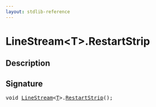 ```yaml
---
layout: stdlib-reference
---
```


# LineStream\<T\>\.RestartStrip

## Description





## Signature 

<pre>
<span class="code_keyword">void</span> <a href="/stdlib-reference/types/LineStream/index" class="code_type">LineStream</a>&lt;<a href="/stdlib-reference/types/LineStream/index#typeparam-T" class="code_type">T</a>&gt;.<a href="/stdlib-reference/types/LineStream/RestartStrip">RestartStrip</a>();

</pre>

